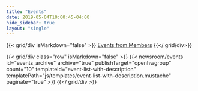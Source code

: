 ```yaml
---
title: "Events"
date: 2019-05-04T10:00:45-04:00
hide_sidebar: true
layout: "single"
---
```


{{< grid/div isMarkdown="false" >}}
    <a href="/events/members" class="btn btn-primary margin-bottom-30">Events from Members</a>
{{</ grid/div>}}

{{< grid/div class="row" isMarkdown="false" >}}
{{< newsroom/events
    id="events_archive" 
    archive="true"
    publishTarget="openhwgroup"
    count="10"
    templateId="event-list-with-description"
    templatePath="js/templates/event-list-with-description.mustache"
    paginate="true" >}} 
{{</ grid/div >}}
